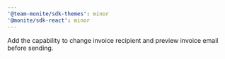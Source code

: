 ```yaml
---
'@team-monite/sdk-themes': minor
'@monite/sdk-react': minor
---
```


Add the capability to change invoice recipient and preview invoice email before sending.
